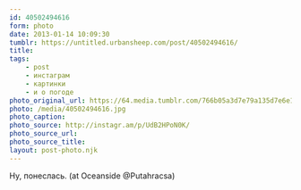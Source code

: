 ```yaml
---
id: 40502494616
form: photo
date: 2013-01-14 10:09:30
tumblr: https://untitled.urbansheep.com/post/40502494616/
title:
tags:
    - post
    - инстаграм
    - картинки
    - и о погоде
photo_original_url: https://64.media.tumblr.com/766b05a3d7e79a135d7e6e159526e973/tumblr_mglqfuaCuF1qz4wzio1_640.jpg
photo: /media/40502494616.jpg
photo_caption: 
photo_source: http://instagr.am/p/UdB2HPoN0K/
photo_source_url:
photo_source_title:
layout: post-photo.njk
---
```


<p>Ну, понеслась. (at Oceanside @Putahracsa)</p>
